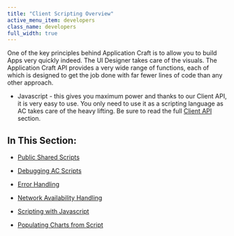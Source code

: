 ```yaml
---
title: "Client Scripting Overview"
active_menu_item: developers
class_name: developers
full_width: true
---
```



One of the key principles behind Application Craft is to allow you to build Apps very quickly indeed. The UI Designer takes care of the visuals. The Application Craft API provides a very wide range of functions, each of which is designed to get the job done with far fewer lines of code than any other approach.

 - Javascript - this gives you maximum power and thanks to our Client API, it is very easy to use. You only need to use it as a scripting language as AC takes care of the heavy lifting. Be sure to read the full [Client API](functions_you_need_a_lot.htm) section.

## In This Section:

 - [Public Shared Scripts](public-shared-scripts.htm)

 - [Debugging AC Scripts](debugging-ac-scripts/index.htm)

 - [Error Handling](error-handling/index.htm)

 - [Network Availability Handling](network-availability-handling.htm)

 - [Scripting with Javascript](scripting-with-javascript/index.htm)

 - [Populating Charts from Script](populating-charts-from-script.htm)

